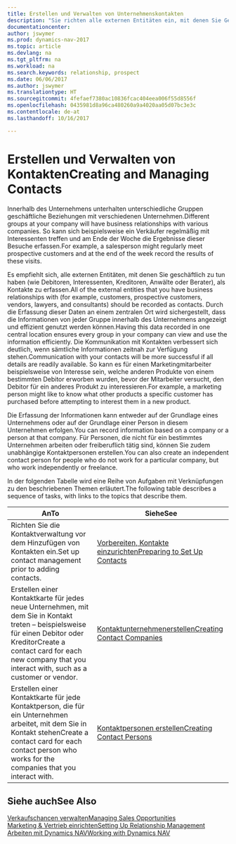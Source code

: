 ```yaml
---
title: Erstellen und Verwalten von Unternehmenskontakten
description: "Sie richten alle externen Entitäten ein, mit denen Sie Geschäftsbeziehungen haben (wie Debitoren, Interessenten, Kreditoren und Berater)."
documentationcenter: 
author: jswymer
ms.prod: dynamics-nav-2017
ms.topic: article
ms.devlang: na
ms.tgt_pltfrm: na
ms.workload: na
ms.search.keywords: relationship, prospect
ms.date: 06/06/2017
ms.author: jswymer
ms.translationtype: HT
ms.sourcegitcommit: 4fefaef7380ac10836fcac404eea006f55d8556f
ms.openlocfilehash: 0435981d8a96ca480260a9a4020aa05d07bc3e3c
ms.contentlocale: de-at
ms.lasthandoff: 10/16/2017

---
```

# <a name="creating-and-managing-contacts"></a><span data-ttu-id="53e58-103">Erstellen und Verwalten von Kontakten</span><span class="sxs-lookup"><span data-stu-id="53e58-103">Creating and Managing Contacts</span></span>
<span data-ttu-id="53e58-104">Innerhalb des Unternehmens unterhalten unterschiedliche Gruppen geschäftliche Beziehungen mit verschiedenen Unternehmen.</span><span class="sxs-lookup"><span data-stu-id="53e58-104">Different groups at your company will have business relationships with various companies.</span></span> <span data-ttu-id="53e58-105">So kann sich beispielsweise ein Verkäufer regelmäßig mit Interessenten treffen und am Ende der Woche die Ergebnisse dieser Besuche erfassen.</span><span class="sxs-lookup"><span data-stu-id="53e58-105">For example, a salesperson might regularly meet prospective customers and at the end of the week record the results of these visits.</span></span>

<span data-ttu-id="53e58-106">Es empfiehlt sich, alle externen Entitäten, mit denen Sie geschäftlich zu tun haben (wie Debitoren, Interessenten, Kreditoren, Anwälte oder Berater), als Kontakte zu erfassen.</span><span class="sxs-lookup"><span data-stu-id="53e58-106">All of the external entities that you have business relationships with (for example, customers, prospective customers, vendors, lawyers, and consultants) should be recorded as contacts.</span></span> <span data-ttu-id="53e58-107">Durch die Erfassung dieser Daten an einem zentralen Ort wird sichergestellt, dass die Informationen von jeder Gruppe innerhalb des Unternehmens angezeigt und effizient genutzt werden können.</span><span class="sxs-lookup"><span data-stu-id="53e58-107">Having this data recorded in one central location ensures every group in your company can view and use the information efficiently.</span></span> <span data-ttu-id="53e58-108">Die Kommunikation mit Kontakten verbessert sich deutlich, wenn sämtliche Informationen zeitnah zur Verfügung stehen.</span><span class="sxs-lookup"><span data-stu-id="53e58-108">Communication with your contacts will be more successful if all details are readily available.</span></span> <span data-ttu-id="53e58-109">So kann es für einen Marketingmitarbeiter beispielsweise von Interesse sein, welche anderen Produkte von einem bestimmten Debitor erworben wurden, bevor der Mitarbeiter versucht, den Debitor für ein anderes Produkt zu interessieren.</span><span class="sxs-lookup"><span data-stu-id="53e58-109">For example, a marketing person might like to know what other products a specific customer has purchased before attempting to interest them in a new product.</span></span>

<span data-ttu-id="53e58-110">Die Erfassung der Informationen kann entweder auf der Grundlage eines Unternehmens oder auf der Grundlage einer Person in diesem Unternehmen erfolgen.</span><span class="sxs-lookup"><span data-stu-id="53e58-110">You can record information based on a company or a person at that company.</span></span> <span data-ttu-id="53e58-111">Für Personen, die nicht für ein bestimmtes Unternehmen arbeiten oder freiberuflich tätig sind, können Sie zudem unabhängige Kontaktpersonen erstellen.</span><span class="sxs-lookup"><span data-stu-id="53e58-111">You can also create an independent contact person for people who do not work for a particular company, but who work independently or freelance.</span></span>

<span data-ttu-id="53e58-112">In der folgenden Tabelle wird eine Reihe von Aufgaben mit Verknüpfungen zu den beschriebenen Themen erläutert.</span><span class="sxs-lookup"><span data-stu-id="53e58-112">The following table describes a sequence of tasks, with links to the topics that describe them.</span></span> 

| <span data-ttu-id="53e58-113">An</span><span class="sxs-lookup"><span data-stu-id="53e58-113">To</span></span> | <span data-ttu-id="53e58-114">Siehe</span><span class="sxs-lookup"><span data-stu-id="53e58-114">See</span></span> |
| --- | --- |
| <span data-ttu-id="53e58-115">Richten Sie die Kontaktverwaltung vor dem Hinzufügen von Kontakten ein.</span><span class="sxs-lookup"><span data-stu-id="53e58-115">Set up contact management prior to adding contacts.</span></span> |[<span data-ttu-id="53e58-116">Vorbereiten, Kontakte einzurichten</span><span class="sxs-lookup"><span data-stu-id="53e58-116">Preparing to Set Up Contacts</span></span>](marketing-setup-contacts.md) |
| <span data-ttu-id="53e58-117">Erstellen einer Kontaktkarte für jedes neue Unternehmen, mit dem Sie in Kontakt treten – beispielsweise für einen Debitor oder Kreditor</span><span class="sxs-lookup"><span data-stu-id="53e58-117">Create a contact card for each new company that you interact with, such as a customer or vendor.</span></span> |[<span data-ttu-id="53e58-118">Kontaktunternehmenerstellen</span><span class="sxs-lookup"><span data-stu-id="53e58-118">Creating Contact Companies</span></span>](marketing-create-contact-companies.md) |
| <span data-ttu-id="53e58-119">Erstellen einer Kontaktkarte für jede Kontaktperson, die für ein Unternehmen arbeitet, mit dem Sie in Kontakt stehen</span><span class="sxs-lookup"><span data-stu-id="53e58-119">Create a contact card for each contact person who works for the companies that you interact with.</span></span> |[<span data-ttu-id="53e58-120">Kontaktpersonen erstellen</span><span class="sxs-lookup"><span data-stu-id="53e58-120">Creating Contact Persons</span></span>](marketing-create-contact-persons.md) |

## <a name="see-also"></a><span data-ttu-id="53e58-121">Siehe auch</span><span class="sxs-lookup"><span data-stu-id="53e58-121">See Also</span></span>
[<span data-ttu-id="53e58-122">Verkaufschancen verwalten</span><span class="sxs-lookup"><span data-stu-id="53e58-122">Managing Sales Opportunities</span></span>](marketing-manage-sales-opportunities.md)  
[<span data-ttu-id="53e58-123">Marketing & Vertrieb einrichten</span><span class="sxs-lookup"><span data-stu-id="53e58-123">Setting Up Relationship Management</span></span>](marketing-setup-marketing.md)  
[<span data-ttu-id="53e58-124">Arbeiten mit Dynamics NAV</span><span class="sxs-lookup"><span data-stu-id="53e58-124">Working with Dynamics NAV</span></span>](ui-work-product.md)  

